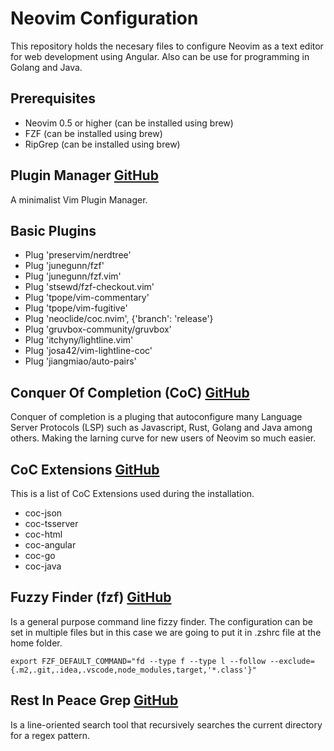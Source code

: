 # Neovim Configuration
This repository holds the necesary files to configure Neovim as a text editor for web development using Angular. Also can be use for programming in Golang and Java.

## Prerequisites
- Neovim 0.5 or higher (can be installed using brew)
- FZF (can be installed using brew)
- RipGrep (can be installed using brew)

## Plugin Manager [GitHub](https://github.com/junegunn/vim-plug)
A minimalist Vim Plugin Manager. 

## Basic Plugins
- Plug 'preservim/nerdtree'
- Plug 'junegunn/fzf'
- Plug 'junegunn/fzf.vim'
- Plug 'stsewd/fzf-checkout.vim'
- Plug 'tpope/vim-commentary'
- Plug 'tpope/vim-fugitive'
- Plug 'neoclide/coc.nvim', {'branch': 'release'}
- Plug 'gruvbox-community/gruvbox'
- Plug 'itchyny/lightline.vim'
- Plug 'josa42/vim-lightline-coc'
- Plug 'jiangmiao/auto-pairs'

## Conquer Of Completion (CoC) [GitHub](https://github.com/neoclide/coc.nvim)
Conquer of completion is a pluging that autoconfigure many Language Server Protocols (LSP) such as Javascript, Rust, Golang and Java among others. Making the larning curve for new users of Neovim so much easier.

## CoC Extensions [GitHub](https://github.com/neoclide/coc.nvim/wiki/Using-coc-extensions)
This is a list of CoC Extensions used during the installation.
- coc-json
- coc-tsserver
- coc-html
- coc-angular
- coc-go
- coc-java

## Fuzzy Finder (fzf) [GitHub](https://github.com/junegunn/fzf)
Is a general purpose command line fizzy finder. The configuration can be set in multiple files but in this case we are going to put it in .zshrc file at the home folder.

`export FZF_DEFAULT_COMMAND="fd --type f --type l --follow --exclude={.m2,.git,.idea,.vscode,node_modules,target,'*.class'}"`

## Rest In Peace Grep [GitHub](https://github.com/BurntSushi/ripgrep)
Is a line-oriented search tool that recursively searches the current directory for a regex pattern.
